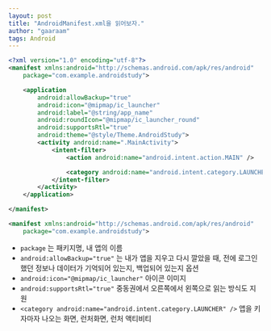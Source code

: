 ```yaml
---
layout: post
title: "AndroidManifest.xml을 읽어보자."
author: "gaaraam"
tags: Android
---
```


```xml
<?xml version="1.0" encoding="utf-8"?>
<manifest xmlns:android="http://schemas.android.com/apk/res/android"
    package="com.example.androidstudy">

    <application
        android:allowBackup="true"
        android:icon="@mipmap/ic_launcher"
        android:label="@string/app_name"
        android:roundIcon="@mipmap/ic_launcher_round"
        android:supportsRtl="true"
        android:theme="@style/Theme.AndroidStudy">
        <activity android:name=".MainActivity">
            <intent-filter>
                <action android:name="android.intent.action.MAIN" />

                <category android:name="android.intent.category.LAUNCHER" />
            </intent-filter>
        </activity>
    </application>

</manifest>
```

```xml
<manifest xmlns:android="http://schemas.android.com/apk/res/android"
    package="com.example.androidstudy">
```

- `package` 는 패키지명, 내 앱의 이름
- `android:allowBackup="true"` 는 내가 앱을 지우고 다시 깔았을 때, 전에 로그인했던 정보나 데이터가 기억되어 있는지, 백업되어 있는지 옵션
- `android:icon="@mipmap/ic_launcher"` 아이콘 이미지
- `android:supportsRtl="true"` 중동권에서 오른쪽에서 왼쪽으로 읽는 방식도 지원
- `<category android:name="android.intent.category.LAUNCHER" />` 앱을 키자마자 나오는 화면, 런처화면, 런처 액티비티
